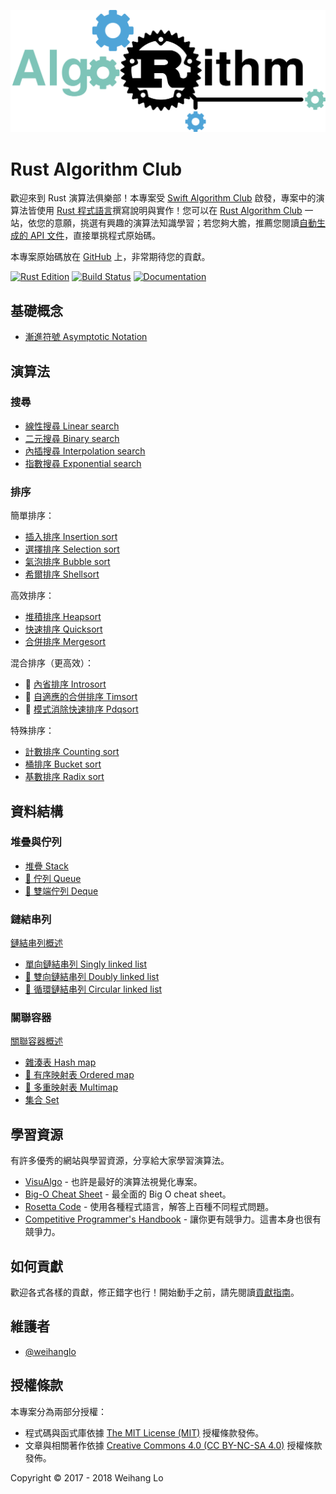 <p align="center">
  <img src="logo.svg" alt="logo">
<p>

# Rust Algorithm Club

歡迎來到 Rust 演算法俱樂部！本專案受 [Swift Algorithm Club][swift-algorithm-club] 啟發，專案中的演算法皆使用 [Rust 程式語言][rust]撰寫說明與實作！您可以在 [Rust Algorithm Club][main-site] 一站，依您的意願，挑選有興趣的演算法知識學習；若您夠大膽，推薦您閱讀[自動生成的 API 文件][generated-doc]，直接單挑程式原始碼。

本專案原始碼放在 [GitHub][source-code] 上，非常期待您的貢獻。

[![Rust Edition](https://img.shields.io/badge/Rust_Edition-2018-green.svg)][edition-guide]
[![Build Status](https://travis-ci.com/weihanglo/rust-algorithm-club.svg?token=jBygxQ3kLkkfxSeAJnP2&branch=master)][ci-status]
[![Documentation](https://img.shields.io/badge/doc-available-blue.svg)][generated-doc]

[swift-algorithm-club]: https://github.com/raywenderlich/swift-algorithm-club
[rust]: https://www.rust-lang.org/
[source-code]: https://github.com/weihanglo/rust-algorithm-club
[main-site]: https://rust-algo.club
[ci-status]: https://travis-ci.com/weihanglo/rust-algorithm-club
[generated-doc]: https://rust-algo.club/doc/rust_algorithm_club/
[edition-guide]: https://rust-lang-nursery.github.io/edition-guide/rust-2018

## 基礎概念

- [漸進符號 Asymptotic Notation](concepts/asymptotic-notation)

## 演算法

### 搜尋

- [線性搜尋 Linear search](searching/linear_search)
- [二元搜尋 Binary search](searching/binary_search)
- [內插搜尋 Interpolation search](searching/interpolation_search)
- [指數搜尋 Exponential search](searching/exponential_search)

### 排序

簡單排序：

- [插入排序 Insertion sort](sorting/insertion_sort)
- [選擇排序 Selection sort](sorting/selection_sort)
- [氣泡排序 Bubble sort](sorting/bubble_sort)
- [希爾排序 Shellsort](sorting/shellsort)

高效排序：

- [堆積排序 Heapsort](sorting/heapsort)
- [快速排序 Quicksort](sorting/quicksort)
- [合併排序 Mergesort](sorting/mergesort)

混合排序（更高效）：

- 🚧 [內省排序 Introsort](sorting/introsort)
- 🚧 [自適應的合併排序 Timsort](sorting/timsort)
- 🚧 [模式消除快速排序 Pdqsort](sorting/pdqsort)

特殊排序：

- [計數排序 Counting sort](sorting/counting_sort)
- [桶排序 Bucket sort](sorting/bucket_sort)
- [基數排序 Radix sort](sorting/radix_sort)

## 資料結構

### 堆疊與佇列

- [堆疊 Stack](collections/stack)
- [🚧 佇列 Queue](collections/queue)
- [🚧 雙端佇列 Deque](collections/deque)

### 鏈結串列

[鏈結串列概述](collections/linked_list)

- [單向鏈結串列 Singly linked list](collections/singly_linked_list)
- [🚧 雙向鏈結串列 Doubly linked list](collections/doubly_linked_list)
- [🚧 循環鏈結串列 Circular linked list](collections/circular_linked_list)

### 關聯容器

[關聯容器概述](collections/associative-container)

- [雜湊表 Hash map](collections/hash_map)
- [🚧 有序映射表 Ordered map](collections/ordered_map)
- [🚧 多重映射表 Multimap](collections/multimap)
- [集合 Set](collections/set)

## 學習資源

有許多優秀的網站與學習資源，分享給大家學習演算法。

- [VisuAlgo](https://visualgo.net/) - 也許是最好的演算法視覺化專案。
- [Big-O Cheat Sheet](http://bigocheatsheet.com/) - 最全面的 Big O cheat sheet。
- [Rosetta Code](http://rosettacode.org) - 使用各種程式語言，解答上百種不同程式問題。
- [Competitive Programmer's Handbook](https://cses.fi/book.html) - 讓你更有競爭力。這書本身也很有競爭力。

## 如何貢獻

歡迎各式各樣的貢獻，修正錯字也行！開始動手之前，請先閱讀[貢獻指南](CONTRIBUTING.md)。

## 維護者

- [@weihanglo](https://github.com/weihanglo)

## 授權條款

本專案分為兩部分授權：

- 程式碼與函式庫依據 [The MIT License (MIT)](https://github.com/weihanglo/rust-algorithm-club/blob/master/LICENSE) 授權條款發佈。
- 文章與相關著作依據 [Creative Commons 4.0 (CC BY-NC-SA 4.0)](https://creativecommons.org/licenses/by-nc-sa/4.0/) 授權條款發佈。

Copyright © 2017 - 2018 Weihang Lo
